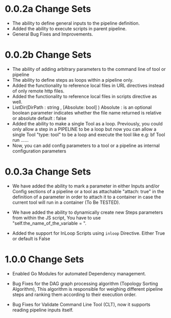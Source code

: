 # 0.0.2a Change Sets 
- The ability to define general inputs to the pipeline definition.
- Added the ability to execute scripts in parent pipeline.
- General Bug Fixes and Improvements.

# 0.0.2b Change Sets
- The ability of adding arbitrary parameters to the command line of tool or pipeline
- The ability to define steps as loops within a pipeline only.
- Added the functionality to reference local files in URL directives instead of only remote http files.
- Added the functionality to reference local files in scripts directive as well.
- ListDir(DirPath : string , [Absolute: bool] )
  Absolute : is an optional boolean parameter indicates whether the file name returned is relative or absolute
  default : false
- Added the ability to make a single Tool as a loop. Previously,
 you could only allow a step in a PIPELINE to be a loop but now you 
 can allow a single Tool "type: tool" to be a loop and execute the tool like
 e.g: bf Tool run ......
- Now, you can add config parameters to a tool or a pipeline as internal configuration parameters

# 0.0.3a Change Sets

- We have added the ability to mark a parameter in either Inputs and/or Config sections of a pipeline or a tool
 as attachable "attach: true" in the definition of a parameter in order to attach it to a container in case 
 the current tool will run in a container (To Be TESTED).
 
- We have added the ability to dynamically create new Steps parameters from within the JS script, 
You have to use "self.the_name_of_the_variable = <Some Value> ".

- Added the support for InLoop Scripts using `inloop` Directive. Either True or default is False

# 1.0.0 Change Sets

- Enabled Go Modules for automated Dependency management.
- Bug Fixes for the DAG graph processing algorithm (Topology Sorting Algorithm), This algorithm is responsible 
for weighing different pipeline steps and ranking them according to their execution order.

- Bug Fixes for Validate Command Line Tool (CLT), now it supports reading pipeline inputs itself.


